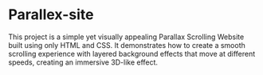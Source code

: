 # Parallex-site
This project is a simple yet visually appealing Parallax Scrolling Website built using only HTML and CSS. It demonstrates how to create a smooth scrolling experience with layered background effects that move at different speeds, creating an immersive 3D-like effect.
